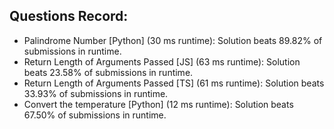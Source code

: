 ## Questions Record:
<ul>
<li> Palindrome Number [Python] (30 ms runtime): Solution beats 89.82% of submissions in runtime.</li>
<li> Return Length of Arguments Passed [JS] (63 ms runtime): Solution beats 23.58% of submissions in runtime.</li>
<li> Return Length of Arguments Passed [TS] (61 ms runtime): Solution beats 33.93% of submissions in runtime.</li>
<li> Convert the temperature [Python] (12 ms runtime): Solution beats 67.50% of submissions in runtime.</li>
</ul>
